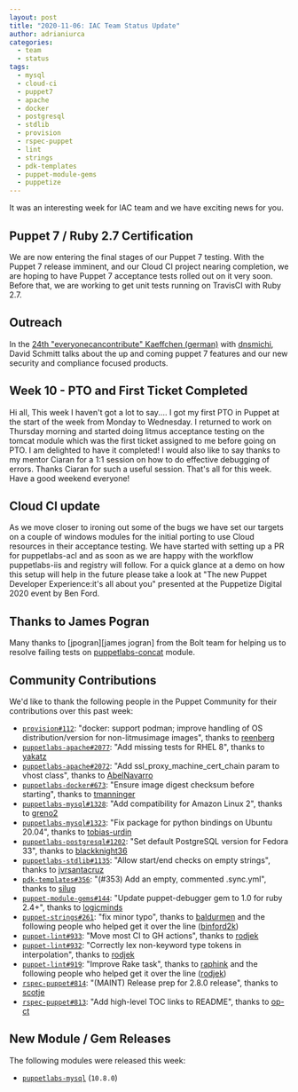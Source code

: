 ```yaml
---
layout: post
title: "2020-11-06: IAC Team Status Update"
author: adrianiurca
categories:
  - team
  - status
tags:
  - mysql
  - cloud-ci
  - puppet7
  - apache
  - docker
  - postgresql
  - stdlib
  - provision
  - rspec-puppet
  - lint
  - strings
  - pdk-templates
  - puppet-module-gems
  - puppetize
---
```


It was an interesting week for IAC team and we have exciting news for you.

## Puppet 7 / Ruby 2.7 Certification

We are now entering the final stages of our Puppet 7 testing. With the Puppet 7 release imminent, and our Cloud CI project nearing completion, we are hoping to have Puppet 7 acceptance tests rolled out on it very soon. Before that, we are working to get unit tests running on TravisCI with Ruby 2.7.

## Outreach

In the [24th "everyonecancontribute" Kaeffchen (german)](https://everyonecancontribute.com/post/2020-11-04-kaeffchen-24-puppet-insights/) with [dnsmichi](https://twitter.com/dnsmichi), David Schmitt talks about the up and coming puppet 7 features and our new security and compliance focused products.

## Week 10 - PTO and First Ticket Completed

Hi all,
This week I haven't got a lot to say.... I got my first PTO in Puppet at the start of the week from Monday to Wednesday.
I returned to work on Thursday morning and started doing litmus acceptance testing on the tomcat module which was the first ticket assigned to me before going on PTO. I am delighted to have it completed!
I would also like to say thanks to my mentor Ciaran for a 1:1 session on how to do effective debugging of errors. Thanks Ciaran for such a useful session.
That's all for this week.
Have a good weekend everyone!

## Cloud CI update

As we move closer to ironing out some of the bugs we have set our targets on a couple of windows modules for the initial porting to use Cloud resources in their acceptance testing.
We have started with setting up a PR for puppetlabs-acl and as soon as we are happy with the workflow puppetlabs-iis and registry will follow.
For a quick glance at a demo on how this setup will help in the future please take a look at "The new Puppet Developer Experience:it's all about you" presented at the Puppetize Digital 2020 event by Ben Ford.

## Thanks to James Pogran

Many thanks to [jpogran][james jogran] from the Bolt team for helping us to resolve failing tests on [puppetlabs-concat][concat] module.

## Community Contributions

We'd like to thank the following people in the Puppet Community for their contributions over this past week:

- [`provision#112`][provision-pr-112]: "docker: support podman; improve handling of OS distribution/version for non-litmusimage images", thanks to [reenberg][reenberg]
- [`puppetlabs-apache#2077`][puppetlabs-apache-pr-2077]: "Add missing tests for RHEL 8", thanks to [yakatz][yakatz]
- [`puppetlabs-apache#2072`][puppetlabs-apache-pr-2072]: "Add ssl_proxy_machine_cert_chain param to vhost class", thanks to [AbelNavarro][abelnavarro]
- [`puppetlabs-docker#673`][puppetlabs-docker-pr-673]: "Ensure image digest checksum before starting", thanks to [tmanninger][tmanninger]
- [`puppetlabs-mysql#1328`][puppetlabs-mysql-pr-1328]: "Add compatibility for Amazon Linux 2", thanks to [greno2][greno2]
- [`puppetlabs-mysql#1323`][puppetlabs-mysql-pr-1323]: "Fix package for python bindings on Ubuntu 20.04", thanks to [tobias-urdin][tobias-urdin]
- [`puppetlabs-postgresql#1202`][puppetlabs-postgresql-pr-1202]: "Set default PostgreSQL version for Fedora 33", thanks to [blackknight36][blackknight36]
- [`puppetlabs-stdlib#1135`][puppetlabs-stdlib-pr-1135]: "Allow start/end checks on empty strings", thanks to [jvrsantacruz][jvrsantacruz]
- [`pdk-templates#356`][pdk-templates-pr-356]: "(#353) Add an empty, commented .sync.yml", thanks to [silug][silug]
- [`puppet-module-gems#144`][puppet-module-gems-pr-144]: "Update puppet-debugger gem to 1.0 for ruby 2.4+", thanks to [logicminds][logicminds]
- [`puppet-strings#261`][puppet-strings-pr-261]: "fix minor typo", thanks to [baldurmen][baldurmen] and the following people who helped get it over the line ([binford2k][binford2k])
- [`puppet-lint#933`][puppet-lint-pr-933]: "Move most CI to GH actions", thanks to [rodjek][rodjek]
- [`puppet-lint#932`][puppet-lint-pr-932]: "Correctly lex non-keyword type tokens in interpolation", thanks to [rodjek][rodjek]
- [`puppet-lint#919`][puppet-lint-pr-919]: "Improve Rake task", thanks to [raphink][raphink] and the following people who helped get it over the line ([rodjek][rodjek])
- [`rspec-puppet#814`][rspec-puppet-pr-814]: "(MAINT) Release prep for 2.8.0 release", thanks to [scotje][scotje]
- [`rspec-puppet#813`][rspec-puppet-pr-813]: "Add high-level TOC links to README", thanks to [op-ct][op-ct]

## New Module / Gem Releases

The following modules were released this week:

- [`puppetlabs-mysql`][puppetlabs-mysql] (`10.8.0`)

  [puppetlabs-mysql]: http://github.com/puppetlabs/puppetlabs-mysql
  [provision-pr-112]: https://github.com/puppetlabs/provision/pull/112
  [reenberg]: https://github.com/reenberg
  [puppetlabs-apache-pr-2077]: https://github.com/puppetlabs/puppetlabs-apache/pull/2077
  [yakatz]: https://github.com/yakatz
  [puppetlabs-apache-pr-2072]: https://github.com/puppetlabs/puppetlabs-apache/pull/2072
  [abelnavarro]: https://github.com/AbelNavarro
  [puppetlabs-docker-pr-673]: https://github.com/puppetlabs/puppetlabs-docker/pull/673
  [tmanninger]: https://github.com/tmanninger
  [puppetlabs-mysql-pr-1328]: https://github.com/puppetlabs/puppetlabs-mysql/pull/1328
  [greno2]: https://github.com/greno2
  [puppetlabs-mysql-pr-1323]: https://github.com/puppetlabs/puppetlabs-mysql/pull/1323
  [tobias-urdin]: https://github.com/tobias-urdin
  [puppetlabs-postgresql-pr-1202]: https://github.com/puppetlabs/puppetlabs-postgresql/pull/1202
  [blackknight36]: https://github.com/blackknight36
  [puppetlabs-stdlib-pr-1135]: https://github.com/puppetlabs/puppetlabs-stdlib/pull/1135
  [jvrsantacruz]: https://github.com/jvrsantacruz
  [pdk-templates-pr-356]: https://github.com/puppetlabs/pdk-templates/pull/356
  [silug]: https://github.com/silug
  [puppet-module-gems-pr-144]: https://github.com/puppetlabs/puppet-module-gems/pull/144
  [logicminds]: https://github.com/logicminds
  [puppet-strings-pr-261]: https://github.com/puppetlabs/puppet-strings/pull/261
  [baldurmen]: https://github.com/baldurmen
  [binford2k]: https://github.com/binford2k
  [puppet-lint-pr-933]: https://github.com/rodjek/puppet-lint/pull/933
  [rodjek]: https://github.com/rodjek
  [puppet-lint-pr-932]: https://github.com/rodjek/puppet-lint/pull/932
  [puppet-lint-pr-919]: https://github.com/rodjek/puppet-lint/pull/919
  [raphink]: https://github.com/raphink
  [rspec-puppet-pr-814]: https://github.com/rodjek/rspec-puppet/pull/814
  [scotje]: https://github.com/scotje
  [rspec-puppet-pr-813]: https://github.com/rodjek/rspec-puppet/pull/813
  [op-ct]: https://github.com/op-ct
  [adrian]: https://github.com/adrianiurca
  [ben]: https://github.com/binford2k
  [ciaran]: https://github.com/sanfrancrisko
  [daiana]: https://github.com/daianamezdrea
  [danny]: https://github.com/carabasdaniel
  [davidschmitt]: https://github.com/DavidS
  [davidswan]: https://github.com/david22swan
  [disha]: https://github.com/Disha-maker
  [lore]: https://github.com/lionce
  [michael]: https://github.com/michaeltlombardi
  [paula]: https://github.com/pmcmaw
  [sheena]: https://github.com/sheenaajay
  [supported modules]: https://puppetlabs.github.io/iac/modules/
  [tools]: https://puppetlabs.github.io/iac/tools/
  [jpogran]: https://github.com/jpogran
  [concat]: http://github.com/puppetlabs/puppetlabs-concat
